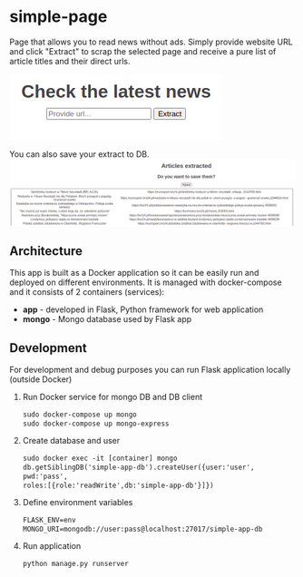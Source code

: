 # simple-page

Page that allows you to read news without ads. 
Simply provide website URL and click "Extract" to scrap the selected page and receive a pure list of article titles and their direct urls.

![Screenshot](./docs/pics/start_page.png)

You can also save your extract to DB.
![Screenshot](./docs/pics/result_page.png)

## Architecture
This app is built as a Docker application so it can be easily run and deployed on different environments.
It is managed with docker-compose and it consists of 2 containers (services):
- **app** - developed in Flask, Python framework for web application
- **mongo** - Mongo database used by Flask app

## Development
For development and debug purposes you can run Flask application locally (outside Docker) 
1. Run Docker service for mongo DB and DB client
    ```
    sudo docker-compose up mongo
    sudo docker-compose up mongo-express
    ```
2. Create database and user
   ```
   sudo docker exec -it [container] mongo
   db.getSiblingDB('simple-app-db').createUser({user:'user', pwd:'pass', 
   roles:[{role:'readWrite',db:'simple-app-db'}]})
    ```
4. Define environment variables
    ```
    FLASK_ENV=env
    MONGO_URI=mongodb://user:pass@localhost:27017/simple-app-db
    ```
5. Run application
    ```python
    python manage.py runserver
    ```
